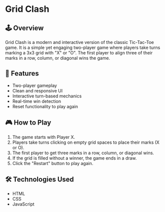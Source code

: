 # Grid Clash

## 🕹️ Overview
Grid Clash is a modern and interactive version of the classic Tic-Tac-Toe game. It is a simple yet engaging two-player game where players take turns marking a 3x3 grid with "X" or "O". The first player to align three of their marks in a row, column, or diagonal wins the game.

## 🚀 Features
- Two-player gameplay  
- Clean and responsive UI  
- Interactive turn-based mechanics  
- Real-time win detection  
- Reset functionality to play again  

## 🎮 How to Play
1. The game starts with Player X.  
2. Players take turns clicking on empty grid spaces to place their marks (X or O).  
3. The first player to get three marks in a row, column, or diagonal wins.  
4. If the grid is filled without a winner, the game ends in a draw.  
5. Click the "Restart" button to play again.  

## 🛠️ Technologies Used
- HTML  
- CSS  
- JavaScript  


